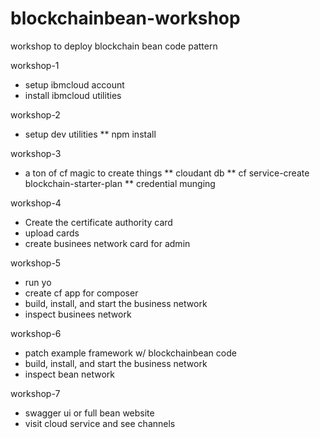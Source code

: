 # blockchainbean-workshop
workshop to deploy blockchain bean code pattern

workshop-1
* setup ibmcloud account
* install ibmcloud utilities

workshop-2

* setup dev utilities
** npm install

workshop-3
* a ton of cf magic to create things
** cloudant db
** cf service-create blockchain-starter-plan
** credential munging

workshop-4

* Create the certificate authority card
* upload cards
* create businees network card for admin

workshop-5

* run yo
* create cf app for composer
* build, install, and start the business network
* inspect businees network

workshop-6

* patch example framework w/ blockchainbean code
* build, install, and start the business network
* inspect bean network

workshop-7

* swagger ui or full bean website
* visit cloud service and see channels

